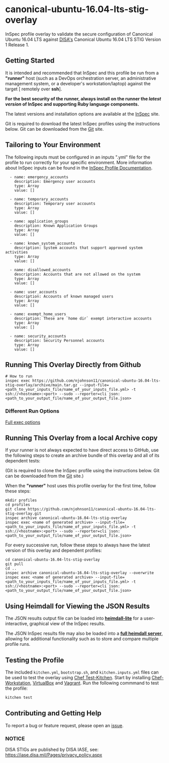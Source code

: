 # canonical-ubuntu-16.04-lts-stig-overlay
InSpec profile overlay to validate the secure configuration of Canonical Ubuntu 16.04 LTS against [DISA's](https://public.cyber.mil/stigs/) Canonical Ubuntu 16.04 LTS STIG Version 1 Release 1.

## Getting Started  
It is intended and recommended that InSpec and this profile be run from a __"runner"__ host (such as a DevOps orchestration server, an administrative management system, or a developer's workstation/laptop) against the target [ remotely over __ssh__].
    
__For the best security of the runner, always install on the runner the _latest version_ of InSpec and supporting Ruby language components.__ 

The latest versions and installation options are available at the [InSpec](http://inspec.io/) site.

Git is required to download the latest InSpec profiles using the instructions below. Git can be downloaded from the [Git](https://git-scm.com/book/en/v2/Getting-Started-Installing-Git) site. 

## Tailoring to Your Environment
The following inputs must be configured in an inputs ".yml" file for the profile to run correctly for your specific environment. More information about InSpec inputs can be found in the [InSpec Profile Documentation](https://www.inspec.io/docs/reference/profiles/).

```
  - name: emergency_accounts
    description: Emergency user accounts
    type: Array
    value: []

  - name: temporary_accounts
    description: Temporary user accounts
    type: Array
    value: []

  - name: application_groups
    description: Known Application Groups
    type: Array
    value: []

  - name: known_system_accounts
    description: System accounts that support approved system activities
    type: Array
    value: []

  - name: disallowed_accounts
    description: Accounts that are not allowed on the system
    type: Array
    value: []

  - name: user_accounts
    description: Accounts of known managed users
    type: Array
    value: []

  - name: exempt_home_users
    description: These are `home dir` exempt interactive accounts
    type: Array
    value: []

  - name: security_accounts
    description: Security Personnel accounts
    type: Array
    value: []
```
## Running This Overlay Directly from Github

```
# How to run
inspec exec https://github.com/njohnson11/canonical-ubuntu-16.04-lts-stig-overlay/archive/main.tar.gz --input-file=<path_to_your_inputs_file/name_of_your_inputs_file.yml> -t ssh://<hostname>:<port> --sudo --reporter=cli json:<path_to_your_output_file/name_of_your_output_file.json>
```

### Different Run Options

  [Full exec options](https://docs.chef.io/inspec/cli/#options-3)

## Running This Overlay from a local Archive copy 

If your runner is not always expected to have direct access to GitHub, use the following steps to create an archive bundle of this overlay and all of its dependent tests:

(Git is required to clone the InSpec profile using the instructions below. Git can be downloaded from the [Git](https://git-scm.com/book/en/v2/Getting-Started-Installing-Git) site.)

When the __"runner"__ host uses this profile overlay for the first time, follow these steps: 

```
mkdir profiles
cd profiles
git clone https://github.com/njohnson11/canonical-ubuntu-16.04-lts-stig-overlay.git
inspec archive canonical-ubuntu-16.04-lts-stig-overlay
inspec exec <name of generated archive> --input-file=<path_to_your_inputs_file/name_of_your_inputs_file.yml> -t ssh://<hostname>:<port> --sudo --reporter=cli json:<path_to_your_output_file/name_of_your_output_file.json>
```
For every successive run, follow these steps to always have the latest version of this overlay and dependent profiles:

```
cd canonical-ubuntu-16.04-lts-stig-overlay
git pull
cd ..
inspec archive canonical-ubuntu-16.04-lts-stig-overlay --overwrite
inspec exec <name of generated archive> --input-file=<path_to_your_inputs_file/name_of_your_inputs_file.yml> -t ssh://<hostname>:<port> --sudo --reporter=cli json:<path_to_your_output_file/name_of_your_output_file.json>
```

## Using Heimdall for Viewing the JSON Results

The JSON results output file can be loaded into __[heimdall-lite](https://heimdall-lite.mitre.org/)__ for a user-interactive, graphical view of the InSpec results. 

The JSON InSpec results file may also be loaded into a __[full heimdall server](https://github.com/mitre/heimdall)__, allowing for additional functionality such as to store and compare multiple profile runs.

## Testing the Profile

The included `kitchen.yml`, `bootstrap.sh`, and `kitchen.inputs.yml` files can be used to test the overlay using [Chef Test-Kitchen](https://kitchen.ci/). Start by installing [Chef-Workstation](https://downloads.chef.io/chef-workstation), [VirtualBox](https://www.virtualbox.org/wiki/Downloads) and [Vagrant](https://www.vagrantup.com/downloads.html). Run the following commmand to test the profile:

```bash
kitchen test
```



## Contributing and Getting Help
To report a bug or feature request, please open an [issue](https://github.com/njohnson11/canonical-ubuntu-16.04-lts-stig-overlay/issues/new).


### NOTICE 

DISA STIGs are published by DISA IASE, see: https://iase.disa.mil/Pages/privacy_policy.aspx
